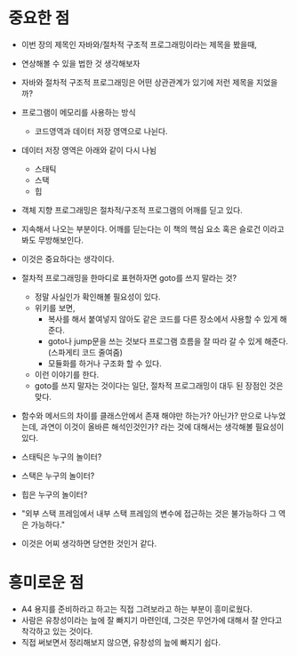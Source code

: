 # 중요한 점
- 이번 장의 제목인 자바와/절차적 구조적 프로그래밍이라는 제목을 봤을때,
- 연상해볼 수 있을 법한 것 생각해보자
- 자바와 절차적 구조적 프로그래밍은 어떤 상관관계가 있기에 저런 제목을 지었을까?

- 프로그램이 메모리를 사용하는 방식
  - 코드영역과 데이터 저장 영역으로 나뉜다.
- 데이터 저장 영역은 아래와 같이 다시 나뉨
  - 스태틱
  - 스택
  - 힙

- 객체 지향 프로그래밍은 절차적/구조적 프로그램의 어깨를 딛고 있다.
- 지속해서 나오는 부분이다. 어깨를 딛는다는 이 책의 핵심 요소 혹은 슬로건 이라고 봐도 무방해보인다.
- 이것은 중요하다는 생각이다.

- 절차적 프로그래밍을 한마디로 표현하자면 goto를 쓰지 말라는 것?
  - 정말 사실인가 확인해볼 필요성이 있다.
  - 위키를 보면,
    - 복사를 해서 붙여넣지 않아도 같은 코드를 다른 장소에서 사용할 수 있게 해준다.
    - goto나 jump문을 쓰는 것보다 프로그램 흐름을 잘 따라 갈 수 있게 해준다. (스파게티 코드 줄여줌)
    - 모듈화를 하거나 구조화 할 수 있다.
  - 이런 이야기를 한다.
  - goto를 쓰지 말자는 것이다는 일단, 절차적 프로그래밍이 대두 된 장점인 것은 맞다.
- 함수와 메서드의 차이를 클래스안에서 존재 해야만 하는가? 아닌가? 만으로 나누었는데, 과연이 이것이 올바른 해석인것인가? 라는 것에 대해서는 생각해볼 필요성이 있다.

- 스태틱은 누구의 놀이터?
- 스택은 누구의 놀이터?
- 힙은 누구의 놀이터?

- "외부 스택 프레임에서 내부 스택 프레임의 변수에 접근하는 것은 불가능하다 그 역은 가능하다."
- 이것은 어찌 생각하면 당연한 것인거 같다.

# 흥미로운 점
- A4 용지를 준비하라고 하고는 직접 그려보라고 하는 부분이 흥미로웠다.
- 사람은 유창성이라는 늪에 잘 빠지기 마련인데, 그것은 무언가에 대해서 잘 안다고 착각하고 있는 것이다.
- 직접 써보면서 정리해보지 않으면, 유창성의 늪에 빠지기 쉽다.